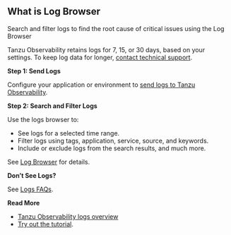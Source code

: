 ## What is Log Browser

Search and filter logs to find the root cause of critical issues using the Log Browser

Tanzu Observability retains logs for 7, 15, or 30 days, based on your settings. To keep log data for longer, [contact technical support](https://help.wavefront.com/hc/en-us).

**Step 1: Send Logs**

Configure your application or environment to [send logs to Tanzu Observability](http://docs-sandbox-b.wavefront.com/logging_send_logs.html).

**Step 2: Search and Filter Logs**

Use the logs browser to: 
* See logs for a selected time range.
* Filter logs using tags, application, service, source, and keywords.
* Include or exclude logs from the search results, and much more.

See [Log Browser](http://docs-sandbox-b.wavefront.com/logging_log_browser.html) for details.

**Don’t See Logs?** 

See [Logs FAQs](http://docs-sandbox-b.wavefront.com/logging_faq.html).

**Read More**

* [Tanzu Observability logs overview](http://docs-sandbox-b.wavefront.com/logging_overview.html)
* [Try out the tutorial](http://docs-sandbox-b.wavefront.com/logging_kubernetes_tutorial.html).
